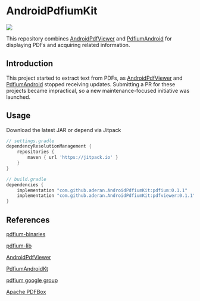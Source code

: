 # AndroidPdfiumKit

[![](https://jitpack.io/v/aderan/AndroidPdfiumKit.svg)](https://jitpack.io/#aderan/AndroidPdfiumKit)

This repository combines [AndroidPdfViewer](https://github.com/barteksc/AndroidPdfViewer)
and [PdfiumAndroid](https://github.com/mshockwave/PdfiumAndroid) for displaying PDFs and acquiring related information.

## Introduction

This project started to extract text from PDFs, as [AndroidPdfViewer](https://github.com/barteksc/AndroidPdfViewer)
and [PdfiumAndroid](https://github.com/mshockwave/PdfiumAndroid) stopped receiving updates.
Submitting a PR for these projects became impractical, so a new maintenance-focused initiative was launched.

## Usage

Download the latest JAR or depend via Jitpack

```groovy
// settings.gradle
dependencyResolutionManagement {
    repositories {
        maven { url 'https://jitpack.io' }
    }
}

// build.gradle
dependencies {
    implementation "com.github.aderan.AndroidPdfiumKit:pdfium:0.1.1"
    implementation "com.github.aderan.AndroidPdfiumKit:pdfviewer:0.1.1"
}
```

## References

[pdfium-binaries](https://github.com/bblanchon/pdfium-binaries)

[pdfium-lib](https://github.com/paulocoutinhox/pdfium-lib)

[AndroidPdfViewer](https://github.com/mhiew/AndroidPdfViewer)

[PdfiumAndroidKt](https://github.com/johngray1965/PdfiumAndroidKt)

[pdfium google group](https://groups.google.com/g/pdfium)

[Apache PDFBox](https://pdfbox.apache.org/)
